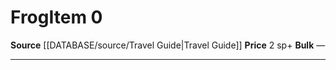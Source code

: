 ﻿---
id: '1680'
item_category: Animals and Gear
item_subcategory: Animals
level: '0'
name: Frog
price: 2 sp
rarity: Common
source: '[[DATABASE/source/Travel Guide|Travel Guide]]'
subcategory: animalgear
type: Item

---
# Frog<span class="item-type">Item 0</span>

**Source** [[DATABASE/source/Travel Guide|Travel Guide]]
**Price** 2 sp+
**Bulk** —

---